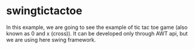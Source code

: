 # swingtictactoe
In this example, we are going to see the example of tic tac toe game (also known as 0 and x (cross)).  It can be developed only through AWT api, but we are using here swing framework.
